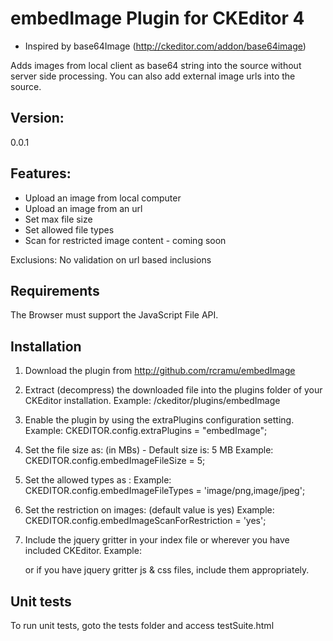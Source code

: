 embedImage Plugin for CKEditor 4
=================================

* Inspired by base64Image (http://ckeditor.com/addon/base64image)

Adds images from local client as base64 string into the source without server
side processing. You can also add external image urls into the source.

## Version:
0.0.1

## Features:
* Upload an image from local computer
* Upload an image from an url
* Set max file size
* Set allowed file types
* Scan for restricted image content - coming soon

Exclusions:
No validation on url based inclusions

 
## Requirements
The Browser must support the JavaScript File API.

## Installation

 1. Download the plugin from http://github.com/rcramu/embedImage
 
 2. Extract (decompress) the downloaded file into the plugins folder of your
	CKEditor installation.
	Example: /ckeditor/plugins/embedImage
	
 3. Enable the plugin by using the extraPlugins configuration setting.
	Example: CKEDITOR.config.extraPlugins = "embedImage";

 4. Set the file size as: (in MBs) - Default size is: 5 MB
	 Example: CKEDITOR.config.embedImageFileSize = 5; 

 5. Set the allowed types as :
 	 Example: CKEDITOR.config.embedImageFileTypes = 'image/png,image/jpeg';	

 6. Set the restriction on images: (default value is yes)
 	 Example: CKEDITOR.config.embedImageScanForRestriction = 'yes';	

 7. Include the jquery gritter in your index file or wherever you have included CKEditor.
     Example: 
	 <script src="ckpath/plugins/embedImage/js/jquery.gritter.min.js"> </script>
	 <link rel="stylesheet" type="text/css" href="ckpath/plugins/embedImage/css/jquery.gritter.css"> 

	or 
	if you have jquery gritter js & css files, include them appropriately.

## Unit tests
To run unit tests, goto the tests folder and access testSuite.html